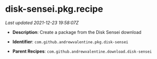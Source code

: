 # disk-sensei.pkg.recipe

_Last updated 2021-12-23 19:58:07Z_

- **Description**: Create a package from the Disk Sensei download

- **Identifier**: `com.github.andrewvalentine.pkg.disk-sensei`

- **Parent Recipes**: `com.github.andrewvalentine.download.disk-sensei`